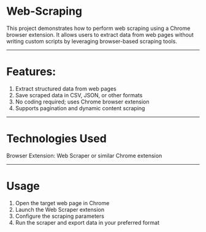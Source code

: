 # Web-Scraping
This project demonstrates how to perform web scraping using a Chrome browser extension. It allows users to extract data from web pages without writing custom scripts by leveraging browser-based scraping tools.

---

# Features:
1. Extract structured data from web pages
2. Save scraped data in CSV, JSON, or other formats
3. No coding required; uses Chrome browser extension
4. Supports pagination and dynamic content scraping

---

# Technologies Used
Browser Extension: Web Scraper or similar Chrome extension

---

# Usage
1. Open the target web page in Chrome
2. Launch the Web Scraper extension
3. Configure the scraping parameters
4. Run the scraper and export data in your preferred format

